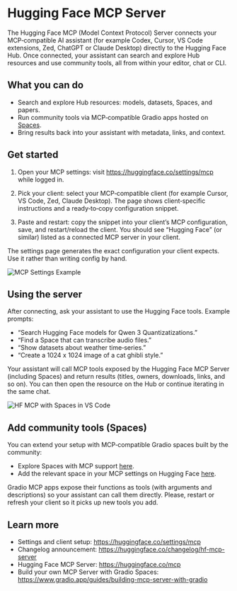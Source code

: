 # Hugging Face MCP Server

The Hugging Face MCP (Model Context Protocol) Server connects your MCP‑compatible AI assistant (for example Codex, Cursor, VS Code extensions, Zed, ChatGPT or Claude Desktop) directly to the Hugging Face Hub. Once connected, your assistant can search and explore Hub resources and use community tools, all from within your editor, chat or CLI.

## What you can do

- Search and explore Hub resources: models, datasets, Spaces, and papers.
- Run community tools via MCP‑compatible Gradio apps hosted on [Spaces](https://hf.co/spaces).
- Bring results back into your assistant with metadata, links, and context.

## Get started

1. Open your MCP settings: visit https://huggingface.co/settings/mcp while logged in.

2. Pick your client: select your MCP‑compatible client (for example Cursor, VS Code, Zed, Claude Desktop). The page shows client‑specific instructions and a ready‑to‑copy configuration snippet.

3. Paste and restart: copy the snippet into your client’s MCP configuration, save, and restart/reload the client. You should see “Hugging Face” (or similar) listed as a connected MCP server in your client.

<Tip>

The settings page generates the exact configuration your client expects. Use it rather than writing config by hand.

</Tip>

![MCP Settings Example](https://huggingface.co/datasets/huggingface/documentation-images/resolve/main/hf-mcp-settings.png)

## Using the server

After connecting, ask your assistant to use the Hugging Face tools. Example prompts:

- “Search Hugging Face models for Qwen 3 Quantizatizations.”
- “Find a Space that can transcribe audio files.”
- “Show datasets about weather time‑series.”
- “Create a 1024 x 1024 image of a cat ghibli style.”

Your assistant will call MCP tools exposed by the Hugging Face MCP Server (including Spaces) and return results (titles, owners, downloads, links, and so on). You can then open the resource on the Hub or continue iterating in the same chat.

![HF MCP with Spaces in VS Code](https://huggingface.co/datasets/huggingface/documentation-images/resolve/main/hf-mcp-vscode.png)

## Add community tools (Spaces)

You can extend your setup with MCP‑compatible Gradio spaces built by the community:

- Explore Spaces with MCP support [here](https://huggingface.co/spaces?filter=mcp-server).
- Add the relevant space in your MCP settings on Hugging Face [here](https://huggingface.co/settings/mcp).

Gradio MCP apps expose their functions as tools (with arguments and descriptions) so your assistant can call them directly. Please, restart or refresh your client so it picks up new tools you add.

## Learn more

- Settings and client setup: https://huggingface.co/settings/mcp
- Changelog announcement: https://huggingface.co/changelog/hf-mcp-server
- Hugging Face MCP Server: https://huggingface.co/mcp
- Build your own MCP Server with Gradio Spaces: https://www.gradio.app/guides/building-mcp-server-with-gradio

